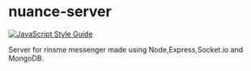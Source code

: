 # nuance-server
[![JavaScript Style Guide](https://cdn.rawgit.com/standard/standard/master/badge.svg)](https://github.com/standard/standard)


Server for rinsme messenger made using Node,Express,Socket.io and MongoDB.

